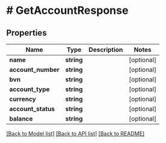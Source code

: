 # # GetAccountResponse

## Properties

Name | Type | Description | Notes
------------ | ------------- | ------------- | -------------
**name** | **string** |  | [optional]
**account_number** | **string** |  | [optional]
**bvn** | **string** |  | [optional]
**account_type** | **string** |  | [optional]
**currency** | **string** |  | [optional]
**account_status** | **string** |  | [optional]
**balance** | **string** |  | [optional]

[[Back to Model list]](../../README.md#models) [[Back to API list]](../../README.md#endpoints) [[Back to README]](../../README.md)
